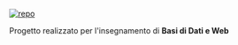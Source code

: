 [![repo](https://img.shields.io/badge/repo-Github-blue)](https://github.com/darkimage/Universita-Basididati)

Progetto realizzato per l'insegnamento di **Basi di Dati e Web** 
